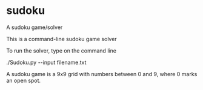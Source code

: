# sudoku
A sudoku game/solver

This is a command-line sudoku game solver 

To run the solver, type on the command line 

  ./Sudoku.py --input filename.txt

A sudoku game is a 9x9 grid with numbers between 0 and 9, where 0 marks an open spot.
